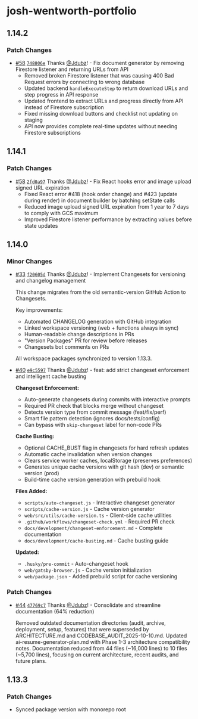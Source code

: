 # josh-wentworth-portfolio

## 1.14.2

### Patch Changes

- [#58](https://github.com/Jdubz/portfolio/pull/58) [`748806e`](https://github.com/Jdubz/portfolio/commit/748806e72c29a665e025b33218014d60d0b0e29e) Thanks [@Jdubz](https://github.com/Jdubz)! - Fix document generator by removing Firestore listener and returning URLs from API
  - Removed broken Firestore listener that was causing 400 Bad Request errors by connecting to wrong database
  - Updated backend `handleExecuteStep` to return download URLs and step progress in API response
  - Updated frontend to extract URLs and progress directly from API instead of Firestore subscription
  - Fixed missing download buttons and checklist not updating on staging
  - API now provides complete real-time updates without needing Firestore subscriptions

## 1.14.1

### Patch Changes

- [#58](https://github.com/Jdubz/portfolio/pull/58) [`2fd0a97`](https://github.com/Jdubz/portfolio/commit/2fd0a97e5dbe62f607d8672db9eb7787abe01fad) Thanks [@Jdubz](https://github.com/Jdubz)! - Fix React hooks error and image upload signed URL expiration
  - Fixed React error #418 (hook order change) and #423 (update during render) in document builder by batching setState calls
  - Reduced image upload signed URL expiration from 1 year to 7 days to comply with GCS maximum
  - Improved Firestore listener performance by extracting values before state updates

## 1.14.0

### Minor Changes

- [#33](https://github.com/Jdubz/portfolio/pull/33) [`f20605d`](https://github.com/Jdubz/portfolio/commit/f20605d93c1fbeb9911fc753eaa2428bfa6fd74a) Thanks [@Jdubz](https://github.com/Jdubz)! - Implement Changesets for versioning and changelog management

  This change migrates from the old semantic-version GitHub Action to Changesets.

  Key improvements:
  - Automated CHANGELOG generation with GitHub integration
  - Linked workspace versioning (web + functions always in sync)
  - Human-readable change descriptions in PRs
  - "Version Packages" PR for review before releases
  - Changesets bot comments on PRs

  All workspace packages synchronized to version 1.13.3.

- [#40](https://github.com/Jdubz/portfolio/pull/40) [`e9c5597`](https://github.com/Jdubz/portfolio/commit/e9c55973a3e2052adc2e07f404d9fb3ed4bc014c) Thanks [@Jdubz](https://github.com/Jdubz)! - feat: add strict changeset enforcement and intelligent cache busting

  **Changeset Enforcement:**
  - Auto-generate changesets during commits with interactive prompts
  - Required PR check that blocks merge without changeset
  - Detects version type from commit message (feat/fix/perf)
  - Smart file pattern detection (ignores docs/tests/config)
  - Can bypass with `skip-changeset` label for non-code PRs

  **Cache Busting:**
  - Optional CACHE_BUST flag in changesets for hard refresh updates
  - Automatic cache invalidation when version changes
  - Clears service worker caches, localStorage (preserves preferences)
  - Generates unique cache versions with git hash (dev) or semantic version (prod)
  - Build-time cache version generation with prebuild hook

  **Files Added:**
  - `scripts/auto-changeset.js` - Interactive changeset generator
  - `scripts/cache-version.js` - Cache version generator
  - `web/src/utils/cache-version.ts` - Client-side cache utilities
  - `.github/workflows/changeset-check.yml` - Required PR check
  - `docs/development/changeset-enforcement.md` - Complete documentation
  - `docs/development/cache-busting.md` - Cache busting guide

  **Updated:**
  - `.husky/pre-commit` - Auto-changeset hook
  - `web/gatsby-browser.js` - Cache version initialization
  - `web/package.json` - Added prebuild script for cache versioning

### Patch Changes

- [#44](https://github.com/Jdubz/portfolio/pull/44) [`47769c7`](https://github.com/Jdubz/portfolio/commit/47769c7beab3af9ee4941df71df9598da13df91e) Thanks [@Jdubz](https://github.com/Jdubz)! - Consolidate and streamline documentation (64% reduction)

  Removed outdated documentation directories (audit, archive, deployment, setup, features) that were superseded by ARCHITECTURE.md and CODEBASE_AUDIT_2025-10-10.md. Updated ai-resume-generator-plan.md with Phase 1-3 architecture compatibility notes. Documentation reduced from 44 files (~16,000 lines) to 10 files (~5,700 lines), focusing on current architecture, recent audits, and future plans.

## 1.13.3

### Patch Changes

- Synced package version with monorepo root
